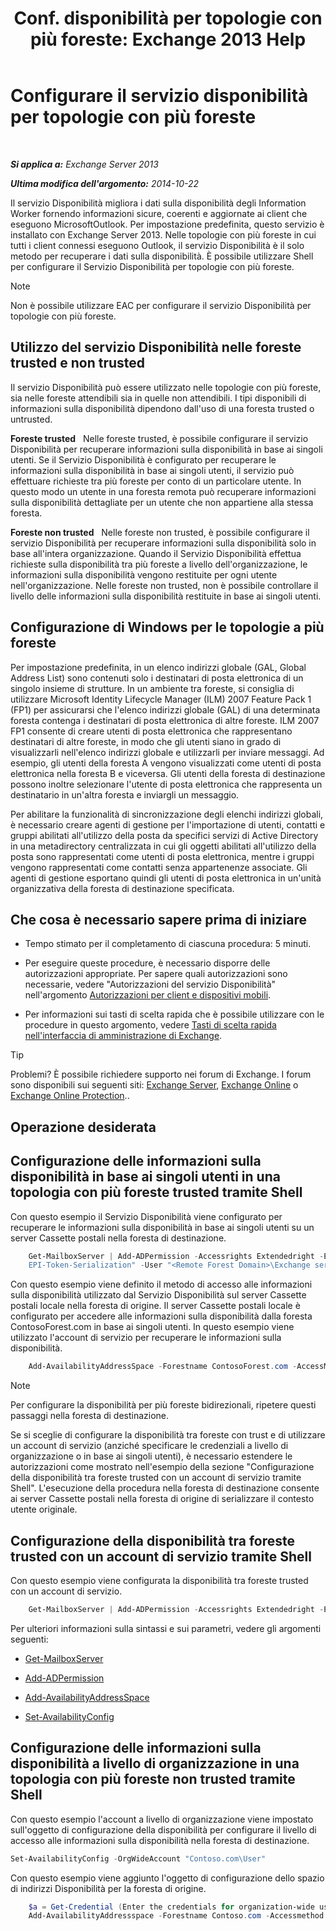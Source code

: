 ﻿---
title: 'Conf. disponibilità per topologie con più foreste: Exchange 2013 Help'
TOCTitle: Configurare il servizio disponibilità per topologie con più foreste
ms:assetid: f1e7d407-f0d3-47a7-8cc3-03c5980445d5
ms:mtpsurl: https://technet.microsoft.com/it-it/library/Bb125182(v=EXCHG.150)
ms:contentKeyID: 52063118
ms.date: 05/22/2018
mtps_version: v=EXCHG.150
ms.translationtype: MT
---

# Configurare il servizio disponibilità per topologie con più foreste

 

_**Si applica a:** Exchange Server 2013_

_**Ultima modifica dell'argomento:** 2014-10-22_

Il servizio Disponibilità migliora i dati sulla disponibilità degli Information Worker fornendo informazioni sicure, coerenti e aggiornate ai client che eseguono MicrosoftOutlook. Per impostazione predefinita, questo servizio è installato con Exchange Server 2013. Nelle topologie con più foreste in cui tutti i client connessi eseguono Outlook, il servizio Disponibilità è il solo metodo per recuperare i dati sulla disponibilità. È possibile utilizzare Shell per configurare il Servizio Disponibilità per topologie con più foreste.


> [!NOTE]
> Non è possibile utilizzare EAC per configurare il servizio Disponibilità per topologie con più foreste.



## Utilizzo del servizio Disponibilità nelle foreste trusted e non trusted

Il servizio Disponibilità può essere utilizzato nelle topologie con più foreste, sia nelle foreste attendibili sia in quelle non attendibili. I tipi disponibili di informazioni sulla disponibilità dipendono dall'uso di una foresta trusted o untrusted.

**Foreste trusted**   Nelle foreste trusted, è possibile configurare il servizio Disponibilità per recuperare informazioni sulla disponibilità in base ai singoli utenti. Se il Servizio Disponibilità è configurato per recuperare le informazioni sulla disponibilità in base ai singoli utenti, il servizio può effettuare richieste tra più foreste per conto di un particolare utente. In questo modo un utente in una foresta remota può recuperare informazioni sulla disponibilità dettagliate per un utente che non appartiene alla stessa foresta.

**Foreste non trusted**   Nelle foreste non trusted, è possibile configurare il servizio Disponibilità per recuperare informazioni sulla disponibilità solo in base all'intera organizzazione. Quando il Servizio Disponibilità effettua richieste sulla disponibilità tra più foreste a livello dell'organizzazione, le informazioni sulla disponibilità vengono restituite per ogni utente nell'organizzazione. Nelle foreste non trusted, non è possibile controllare il livello delle informazioni sulla disponibilità restituite in base ai singoli utenti.

## Configurazione di Windows per le topologie a più foreste

Per impostazione predefinita, in un elenco indirizzi globale (GAL, Global Address List) sono contenuti solo i destinatari di posta elettronica di un singolo insieme di strutture. In un ambiente tra foreste, si consiglia di utilizzare Microsoft Identity Lifecycle Manager (ILM) 2007 Feature Pack 1 (FP1) per assicurarsi che l'elenco indirizzi globale (GAL) di una determinata foresta contenga i destinatari di posta elettronica di altre foreste. ILM 2007 FP1 consente di creare utenti di posta elettronica che rappresentano destinatari di altre foreste, in modo che gli utenti siano in grado di visualizzarli nell'elenco indirizzi globale e utilizzarli per inviare messaggi. Ad esempio, gli utenti della foresta A vengono visualizzati come utenti di posta elettronica nella foresta B e viceversa. Gli utenti della foresta di destinazione possono inoltre selezionare l'utente di posta elettronica che rappresenta un destinatario in un'altra foresta e inviargli un messaggio.

Per abilitare la funzionalità di sincronizzazione degli elenchi indirizzi globali, è necessario creare agenti di gestione per l'importazione di utenti, contatti e gruppi abilitati all'utilizzo della posta da specifici servizi di Active Directory in una metadirectory centralizzata in cui gli oggetti abilitati all'utilizzo della posta sono rappresentati come utenti di posta elettronica, mentre i gruppi vengono rappresentati come contatti senza appartenenze associate. Gli agenti di gestione esportano quindi gli utenti di posta elettronica in un'unità organizzativa della foresta di destinazione specificata.

## Che cosa è necessario sapere prima di iniziare

  - Tempo stimato per il completamento di ciascuna procedura: 5 minuti.

  - Per eseguire queste procedure, è necessario disporre delle autorizzazioni appropriate. Per sapere quali autorizzazioni sono necessarie, vedere "Autorizzazioni del servizio Disponibilità" nell'argomento [Autorizzazioni per client e dispositivi mobili](clients-and-mobile-devices-permissions-exchange-2013-help.md).

  - Per informazioni sui tasti di scelta rapida che è possibile utilizzare con le procedure in questo argomento, vedere [Tasti di scelta rapida nell'interfaccia di amministrazione di Exchange](keyboard-shortcuts-in-the-exchange-admin-center-exchange-online-protection-help.md).


> [!TIP]
> Problemi? È possibile richiedere supporto nei forum di Exchange. I forum sono disponibili sui seguenti siti: <A href="https://go.microsoft.com/fwlink/p/?linkid=60612">Exchange Server</A>, <A href="https://go.microsoft.com/fwlink/p/?linkid=267542">Exchange Online</A> o <A href="https://go.microsoft.com/fwlink/p/?linkid=285351">Exchange Online Protection</A>..



## Operazione desiderata

## Configurazione delle informazioni sulla disponibilità in base ai singoli utenti in una topologia con più foreste trusted tramite Shell

Con questo esempio il Servizio Disponibilità viene configurato per recuperare le informazioni sulla disponibilità in base ai singoli utenti su un server Cassette postali nella foresta di destinazione.
```powershell
    Get-MailboxServer | Add-ADPermission -Accessrights Extendedright -Extendedrights "ms-Exch-
    EPI-Token-Serialization" -User "<Remote Forest Domain>\Exchange servers"
```
Con questo esempio viene definito il metodo di accesso alle informazioni sulla disponibilità utilizzato dal Servizio Disponibilità sul server Cassette postali locale nella foresta di origine. Il server Cassette postali locale è configurato per accedere alle informazioni sulla disponibilità dalla foresta ContosoForest.com in base ai singoli utenti. In questo esempio viene utilizzato l'account di servizio per recuperare le informazioni sulla disponibilità.
```powershell
    Add-AvailabilityAddressSpace -Forestname ContosoForest.com -AccessMethod PerUserFB -UseServiceAccount:$true
```

> [!NOTE]
> Per configurare la disponibilità per più foreste bidirezionali, ripetere questi passaggi nella foresta di destinazione.



Se si sceglie di configurare la disponibilità tra foreste con trust e di utilizzare un account di servizio (anziché specificare le credenziali a livello di organizzazione o in base ai singoli utenti), è necessario estendere le autorizzazioni come mostrato nell'esempio della sezione "Configurazione della disponibilità tra foreste trusted con un account di servizio tramite Shell". L'esecuzione della procedura nella foresta di destinazione consente ai server Cassette postali nella foresta di origine di serializzare il contesto utente originale.

## Configurazione della disponibilità tra foreste trusted con un account di servizio tramite Shell

Con questo esempio viene configurata la disponibilità tra foreste trusted con un account di servizio.
```powershell
    Get-MailboxServer | Add-ADPermission -Accessrights Extendedright -Extendedright "ms-Exch-EPI-Token-Serialization" -User "<Remote Forest Domain>\Exchange servers"
```
Per ulteriori informazioni sulla sintassi e sui parametri, vedere gli argomenti seguenti:

  - [Get-MailboxServer](https://technet.microsoft.com/it-it/library/bb123539\(v=exchg.150\))

  - [Add-ADPermission](https://technet.microsoft.com/it-it/library/bb124403\(v=exchg.150\))

  - [Add-AvailabilityAddressSpace](https://technet.microsoft.com/it-it/library/bb124122\(v=exchg.150\))

  - [Set-AvailabilityConfig](https://technet.microsoft.com/it-it/library/bb124103\(v=exchg.150\))

## Configurazione delle informazioni sulla disponibilità a livello di organizzazione in una topologia con più foreste non trusted tramite Shell

Con questo esempio l'account a livello di organizzazione viene impostato sull'oggetto di configurazione della disponibilità per configurare il livello di accesso alle informazioni sulla disponibilità nella foresta di destinazione.

```powershell
Set-AvailabilityConfig -OrgWideAccount "Contoso.com\User"
```

Con questo esempio viene aggiunto l'oggetto di configurazione dello spazio di indirizzi Disponibilità per la foresta di origine.
```powershell
    $a = Get-Credential (Enter the credentials for organization-wide user in Contoso.com domain)
    Add-AvailabilityAddressspace -Forestname Contoso.com -Accessmethod OrgWideFB -Credential:$a
```
